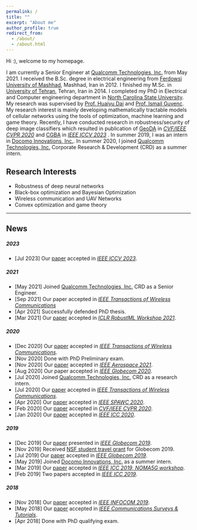 ```yaml
---
permalink: /
title: ""
excerpt: "About me"
author_profile: true
redirect_from: 
  - /about/
  - /about.html
---
```



Hi :), welcome to my homepage.

I am currently a Senior Engineer at [Qualcomm Technologies, Inc.](https://www.qualcomm.com/) from May 2021. I received the B.Sc. degree in electrical  engineering from  [Ferdowsi University of Mashhad](https://en.um.ac.ir/), Mashhad, Iran in 2012. I finished my M.Sc. in [University of Tehran](https://ut.ac.ir/en), Tehran, Iran in 2014. I completed my PhD  in Electrical and Computer engineering  department in [North Carolina State University](https://www.ncsu.edu/). My research was supervised by [Prof. Huaiyu Dai](https://people.engr.ncsu.edu/hdai/) and [Prof. Ismail Guvenc](https://sites.google.com/site/iguvenc/). My research interest is mainly developing mathematically tractable models of cellular networks using the tools of optimization, machine learning and game theory. Recently, I have conducted research in robustness/security of deep image classifiers which resulted in publication of [GeoDA](https://openaccess.thecvf.com/content_CVPR_2020/papers/Rahmati_GeoDA_A_Geometric_Framework_for_Black-Box_Adversarial_Attacks_CVPR_2020_paper.pdf) in [*CVF/IEEE CVPR 2020*](http://cvpr2020.thecvf.com/) and [CGBA](https://openaccess.thecvf.com/content/ICCV2023/html/Reza_CGBA_Curvature-aware_Geometric_Black-box_Attack_ICCV_2023_paper.html) in [*IEEE ICCV 2023*](https://iccv2023.thecvf.com/) . In summer 2019, I was an intern in [Docomo Innovations, Inc.](https://www.docomoinnovations.com/).  In summer 2020, I joined [Qualcomm Technologies, Inc.](https://www.qualcomm.com/)  Corporate Research & Development (CRD) as a summer intern.



## Research Interests

- Robustness of deep neural networks 
- Black-box optimization and Bayesian Optimization
- Wireless communication and UAV Networks
- Convex optimization and game theory


----
## News
##### 2023
- [Jul 2023]  Our [paper](https://openaccess.thecvf.com/content/ICCV2023/html/Reza_CGBA_Curvature-aware_Geometric_Black-box_Attack_ICCV_2023_paper.html) accepted in [*IEEE ICCV 2023*](https://iccv2023.thecvf.com/).

##### 2021
- [May 2021] Joined [Qualcomm Technologies, Inc.](https://www.qualcomm.com/)  CRD as a Senior Engineer.
- [Sep 2021]  Our paper accepted in [ *IEEE Transactions of Wireless Communications*](https://ieeexplore.ieee.org/xpl/RecentIssue.jsp?punumber=7693)
- [Apr 2021] Successfully defended PhD thesis. 
- [Mar 2021]  Our [paper](https://sites.google.com/connect.hku.hk/robustml-2021/accepted-papers/paper-018) accepted in [ *ICLR RobustML Workshop 2021*](https://sites.google.com/connect.hku.hk/robustml-2021/home).

##### 2020
- [Dec 2020]  Our [paper](https://arxiv.org/abs/2004.06011) accepted in [ *IEEE Transactions of Wireless Communications*](https://ieeexplore.ieee.org/xpl/RecentIssue.jsp?punumber=7693).
- [Nov 2020]  Done with PhD Preliminary exam.
- [Nov 2020] Our [paper](https://ieeexplore.ieee.org/abstract/document/9438162) accepted in [*IEEE Aerospace 2021*](https://aeroconf.org/). 
- [Aug 2020]  Our paper accepted in [*IEEE Globecom 2020*](https://globecom2020.ieee-globecom.org/).
- [Jul 2020] Joined [Qualcomm Technologies, Inc.](https://www.qualcomm.com/)  CRD as a research intern.
- [Jul 2020]  Our [paper](https://ieeexplore.ieee.org/document/9140376) accepted in [ *IEEE Transactions of Wireless Communications*](https://ieeexplore.ieee.org/xpl/RecentIssue.jsp?punumber=7693).
- [Apr 2020]  Our [paper](https://arxiv.org/abs/2005.04585) accepted in [ *IEEE SPAWC 2020*](https://spawc2020.netlify.app/).
- [Feb 2020]  Our [paper](https://openaccess.thecvf.com/content_CVPR_2020/papers/Rahmati_GeoDA_A_Geometric_Framework_for_Black-Box_Adversarial_Attacks_CVPR_2020_paper.pdf) accepted in [*CVF/IEEE CVPR 2020*](http://cvpr2020.thecvf.com/).
- [Jan 2020]  Our [paper](https://arxiv.org/abs/2002.10020) accepted in [*IEEE ICC 2020*](https://icc2020.ieee-icc.org/).
 
##### 2019
- [Dec 2019]  Our [paper](https://arxiv.org/abs/1904.07781) presented in [*IEEE Globecom 2019*](https://globecom2019.ieee-globecom.org/).
- [Nov 2019] Received [NSF student travel grant](https://globecom2019.ieee-globecom.org/program/student-travel-grant-winners) for Globecom 2019.
- [Jul 2019]  Our [paper](https://arxiv.org/abs/1904.07781) accepted in [*IEEE Globecom 2019*](https://globecom2019.ieee-globecom.org/).
- [May 2019] Joined [Docomo Innovations, Inc.](https://www.docomoinnovations.com/) as a summer intern.
- [Mar 2019]  Our [paper](https://ieeexplore.ieee.org/document/8756699) accepted in [*IEEE ICC 2019, NOMA5G workshop*](https://icc2019.ieee-icc.org/workshop/w05-5th-international-workshop-non-orthogonal-multiple-access-techniques-5g).
 - [Feb 2019] Two papers accepted in  [*IEEE ICC 2019*](https://icc2019.ieee-icc.org/).

##### 2018
- [Nov 2018] Our [paper](https://ieeexplore.ieee.org/abstract/document/8737472) accepted in [*IEEE INFOCOM 2019*](https://infocom2019.ieee-infocom.org/).
 - [May 2018] Our [paper](https://ieeexplore.ieee.org/abstract/document/8367785) accepted in [*IEEE Communications Surveys & Tutorials*](https://ieeexplore.ieee.org/xpl/RecentIssue.jsp?punumber=9739).
 - [Apr 2018]  Done with PhD qualifying exam.



